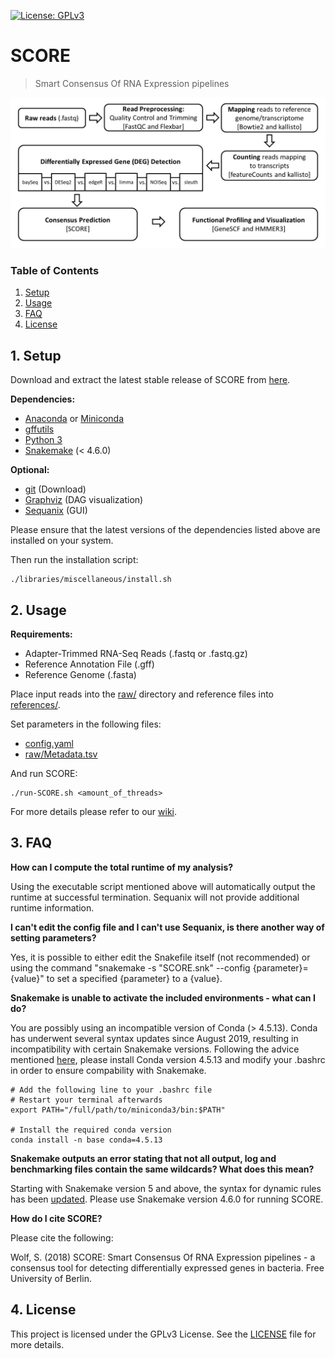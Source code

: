 [![License: GPLv3](https://img.shields.io/badge/License-GPLv3-blue.svg)](https://www.gnu.org/licenses/gpl-3.0)

# SCORE
>Smart Consensus Of RNA Expression pipelines

![SCORE Workflow](https://github.com/SiWolf/SCORE/blob/master/workflow.png)

### Table of Contents

1. [Setup](#1-setup)
2. [Usage](#2-usage)
3. [FAQ](#3-faq)
4. [License](#4-license)

## 1. Setup

Download and extract the latest stable release of SCORE from [here](https://github.com/SiWolf/SCORE/releases).

**Dependencies:**
* [Anaconda](https://anaconda.org/) or [Miniconda](https://conda.io/en/latest/miniconda.html)
* [gffutils](http://daler.github.io/gffutils/installation.html)
* [Python 3](https://www.python.org/)
* [Snakemake](https://snakemake.readthedocs.io/en/stable/) (< 4.6.0)

**Optional:**
* [git](https://git-scm.com/) (Download)
* [Graphviz](https://www.graphviz.org/) (DAG visualization)
* [Sequanix](https://github.com/sequana/sequana/) (GUI)

Please ensure that the latest versions of the dependencies listed above are installed on your system.

Then run the installation script:

```
./libraries/miscellaneous/install.sh
```

## 2. Usage

**Requirements:**
* Adapter-Trimmed RNA-Seq Reads (.fastq or .fastq.gz)
* Reference Annotation File (.gff)
* Reference Genome (.fasta)

Place input reads into the [raw/](https://github.com/SiWolf/SCORE/tree/master/raw) directory and reference files into [references/](https://github.com/SiWolf/SCORE/tree/master/references).

Set parameters in the following files:
* [config.yaml](https://github.com/SiWolf/SCORE/blob/master/config.yaml)
* [raw/Metadata.tsv](https://github.com/SiWolf/SCORE/blob/master/raw/Metadata.tsv)

And run SCORE:

```
./run-SCORE.sh <amount_of_threads>
```

For more details please refer to our [wiki](https://github.com/SiWolf/SCORE/wiki).

## 3. FAQ

**How can I compute the total runtime of my analysis?**

Using the executable script mentioned above will automatically output the runtime at successful termination. Sequanix will not provide additional runtime information.

**I can't edit the config file and I can't use Sequanix, is there another way of setting parameters?**

Yes, it is possible to either edit the Snakefile itself (not recommended) or using the command "snakemake -s "SCORE.snk" --config {parameter}={value}" to set a specified {parameter} to a {value}.

**Snakemake is unable to activate the included environments - what can I do?**

You are possibly using an incompatible version of Conda (> 4.5.13). Conda has underwent several syntax updates since August 2019, resulting in incompatibility with certain Snakemake versions. Following the advice mentioned [here](https://bitbucket.org/snakemake/snakemake/issues/1115/cannot-activate-conda-enironment-using#comment-50657352), please install Conda version 4.5.13 and modify your .bashrc in order to ensure compability with Snakemake.

```
# Add the following line to your .bashrc file
# Restart your terminal afterwards
export PATH="/full/path/to/miniconda3/bin:$PATH"

# Install the required conda version
conda install -n base conda=4.5.13
```

**Snakemake outputs an error stating that not all output, log and benchmarking files contain the same wildcards? What does this mean?**

Starting with Snakemake version 5 and above, the syntax for dynamic rules has been [updated](https://bitbucket.org/snakemake/snakemake/issues/955/problem-with-wildcard-and-dynamic-syntax#comment-49569434). Please use Snakemake version 4.6.0 for running SCORE.

**How do I cite SCORE?**

Please cite the following:

Wolf, S. (2018) SCORE: Smart Consensus Of RNA Expression pipelines - a consensus tool for detecting differentially expressed genes in bacteria. Free University of Berlin.

## 4. License

This project is licensed under the GPLv3 License. See the [LICENSE](LICENSE) file for more details.
